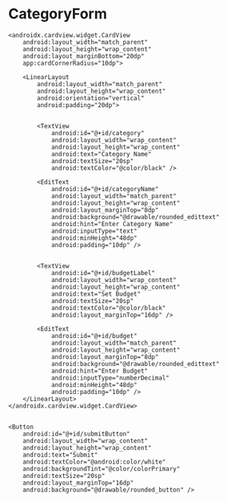 # CategoryForm
<?xml version="1.0" encoding="utf-8"?>
<LinearLayout xmlns:android="http://schemas.android.com/apk/res/android"
    android:layout_width="match_parent"
    android:layout_height="match_parent"
    xmlns:app="http://schemas.android.com/apk/res-auto"
    android:orientation="vertical"
    android:background="@color/lightGray"
    android:padding="16dp">


    <androidx.cardview.widget.CardView
        android:layout_width="match_parent"
        android:layout_height="wrap_content"
        android:layout_marginBottom="20dp"
        app:cardCornerRadius="10dp">

        <LinearLayout
            android:layout_width="match_parent"
            android:layout_height="wrap_content"
            android:orientation="vertical"
            android:padding="20dp">


            <TextView
                android:id="@+id/category"
                android:layout_width="wrap_content"
                android:layout_height="wrap_content"
                android:text="Category Name"
                android:textSize="20sp"
                android:textColor="@color/black" />

            <EditText
                android:id="@+id/categoryName"
                android:layout_width="match_parent"
                android:layout_height="wrap_content"
                android:layout_marginTop="8dp"
                android:background="@drawable/rounded_edittext"
                android:hint="Enter Category Name"
                android:inputType="text"
                android:minHeight="48dp"
                android:padding="10dp" />


            <TextView
                android:id="@+id/budgetLabel"
                android:layout_width="wrap_content"
                android:layout_height="wrap_content"
                android:text="Set Budget"
                android:textSize="20sp"
                android:textColor="@color/black"
                android:layout_marginTop="16dp" />

            <EditText
                android:id="@+id/budget"
                android:layout_width="match_parent"
                android:layout_height="wrap_content"
                android:layout_marginTop="8dp"
                android:background="@drawable/rounded_edittext"
                android:hint="Enter Budget"
                android:inputType="numberDecimal"
                android:minHeight="48dp"
                android:padding="10dp" />
        </LinearLayout>
    </androidx.cardview.widget.CardView>


    <Button
        android:id="@+id/submitButton"
        android:layout_width="wrap_content"
        android:layout_height="wrap_content"
        android:text="Submit"
        android:textColor="@android:color/white"
        android:backgroundTint="@color/colorPrimary"
        android:textSize="20sp"
        android:layout_marginTop="16dp"
        android:background="@drawable/rounded_button" />
</LinearLayout>

